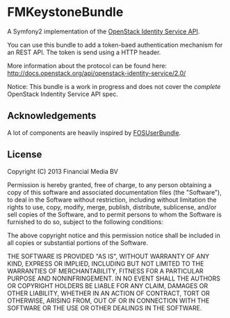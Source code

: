 FMKeystoneBundle
================

A Symfony2 implementation of the [OpenStack Identity Service API](http://docs.openstack.org/api/openstack-identity-service/2.0/).

You can use this bundle to add a token-baed authentication mechanism for an REST API. The token is send using a HTTP header.

More information about the protocol can be found here: http://docs.openstack.org/api/openstack-identity-service/2.0/

Notice: This bundle is a work in progress and does not cover the _complete_ OpenStack Indentity Service API spec.

## Acknowledgements

A lot of components are heavily inspired by [FOSUserBundle](https://github.com/FriendsOfSymfony/FOSUserBundle).

## License

Copyright (C) 2013 Financial Media BV

Permission is hereby granted, free of charge, to any person obtaining a copy of this software and associated documentation files (the "Software"), to deal in the Software without restriction, including without limitation the rights to use, copy, modify, merge, publish, distribute, sublicense, and/or sell copies of the Software, and to permit persons to whom the Software is furnished to do so, subject to the following conditions:

The above copyright notice and this permission notice shall be included in all copies or substantial portions of the Software.

THE SOFTWARE IS PROVIDED "AS IS", WITHOUT WARRANTY OF ANY KIND, EXPRESS OR IMPLIED, INCLUDING BUT NOT LIMITED TO THE WARRANTIES OF MERCHANTABILITY, FITNESS FOR A PARTICULAR PURPOSE AND NONINFRINGEMENT. IN NO EVENT SHALL THE AUTHORS OR COPYRIGHT HOLDERS BE LIABLE FOR ANY CLAIM, DAMAGES OR OTHER LIABILITY, WHETHER IN AN ACTION OF CONTRACT, TORT OR OTHERWISE, ARISING FROM, OUT OF OR IN CONNECTION WITH THE SOFTWARE OR THE USE OR OTHER DEALINGS IN THE SOFTWARE.
